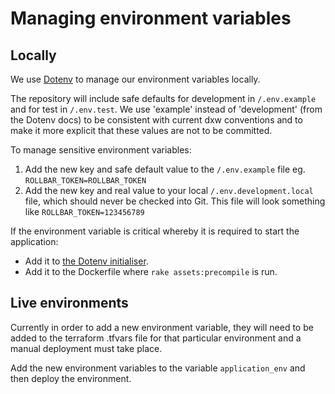 # Managing environment variables

## Locally

We use [Dotenv](https://github.com/bkeepers/dotenv) to manage our environment variables locally.

The repository will include safe defaults for development in `/.env.example` and for test in `/.env.test`. We use 'example' instead of 'development' (from the Dotenv docs) to be consistent with current dxw conventions and to make it more explicit that these values are not to be committed.

To manage sensitive environment variables:

1. Add the new key and safe default value to the `/.env.example` file eg. `ROLLBAR_TOKEN=ROLLBAR_TOKEN`
2. Add the new key and real value to your local `/.env.development.local` file, which should never be checked into Git. This file will look something like `ROLLBAR_TOKEN=123456789`

If the environment variable is critical whereby it is required to start the application:

- Add it to [the Dotenv initialiser](../config/initializers/_dotenv.rb).
- Add it to the Dockerfile where `rake assets:precompile` is run.

## Live environments

Currently in order to add a new environment variable, they will need to be added to the terraform .tfvars file for that particular environment and a manual deployment must take place.

Add the new environment variables to the variable `application_env` and then deploy the environment.
